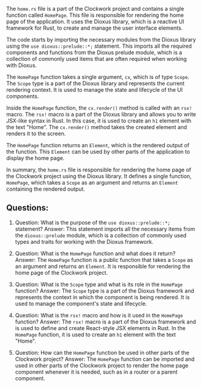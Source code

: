 The `home.rs` file is a part of the Clockwork project and contains a single function called `HomePage`. This file is responsible for rendering the home page of the application. It uses the Dioxus library, which is a reactive UI framework for Rust, to create and manage the user interface elements.

The code starts by importing the necessary modules from the Dioxus library using the `use dioxus::prelude::*;` statement. This imports all the required components and functions from the Dioxus prelude module, which is a collection of commonly used items that are often required when working with Dioxus.

The `HomePage` function takes a single argument, `cx`, which is of type `Scope`. The `Scope` type is a part of the Dioxus library and represents the current rendering context. It is used to manage the state and lifecycle of the UI components.

Inside the `HomePage` function, the `cx.render()` method is called with an `rsx!` macro. The `rsx!` macro is a part of the Dioxus library and allows you to write JSX-like syntax in Rust. In this case, it is used to create an `h1` element with the text "Home". The `cx.render()` method takes the created element and renders it to the screen.

The `HomePage` function returns an `Element`, which is the rendered output of the function. This `Element` can be used by other parts of the application to display the home page.

In summary, the `home.rs` file is responsible for rendering the home page of the Clockwork project using the Dioxus library. It defines a single function, `HomePage`, which takes a `Scope` as an argument and returns an `Element` containing the rendered output.
## Questions: 
 1. Question: What is the purpose of the `use dioxus::prelude::*;` statement?
   Answer: This statement imports all the necessary items from the `dioxus::prelude` module, which is a collection of commonly used types and traits for working with the Dioxus framework.

2. Question: What is the `HomePage` function and what does it return?
   Answer: The `HomePage` function is a public function that takes a `Scope` as an argument and returns an `Element`. It is responsible for rendering the home page of the Clockwork project.

3. Question: What is the `Scope` type and what is its role in the `HomePage` function?
   Answer: The `Scope` type is a part of the Dioxus framework and represents the context in which the component is being rendered. It is used to manage the component's state and lifecycle.

4. Question: What is the `rsx!` macro and how is it used in the `HomePage` function?
   Answer: The `rsx!` macro is a part of the Dioxus framework and is used to define and create React-style JSX elements in Rust. In the `HomePage` function, it is used to create an `h1` element with the text "Home".

5. Question: How can the `HomePage` function be used in other parts of the Clockwork project?
   Answer: The `HomePage` function can be imported and used in other parts of the Clockwork project to render the home page component whenever it is needed, such as in a router or a parent component.
    